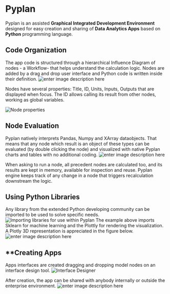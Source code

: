 # **Pyplan**
Pyplan is an assisted **Graphical Integrated Development Environment** designed for easy creation and sharing of **Data Analytics Apps** based on **Python** programming language.

## **Code Organization**
The app code is structured through a hierarchical Influence Diagram of nodes - a Workflow- that helps understand the calculation logic.
Nodes are added by a drag and drop user interface and Python code is written inside their definition. 
![enter image description here](http://img.pyplan.org/index_node_code.png)

Nodes have several properties: Title, ID, Units, Inputs, Outputs that are displayed when focus. 
The ID allows calling its result from other nodes, working as global variables.

![Node properties](http://img.pyplan.org/index_node_properties1.png)


## **Node Evaluation**
Pyplan natively interprets Pandas, Numpy and XArray dataobjects. That means that any node which result is an object of these types can be evaluated (by double clicking the node) and visualized with native Pyplan charts and tables with no additional coding.
![enter image description here](http://img.pyplan.org/index_node_result1.png)

When asking to run a node, all precedent nodes are calculated too, and its results are kept in memory, available for inspection and reuse. Pyplan engine keeps track of any change in a node that triggers recalculation downstream the logic.

## **Using Python Libraries**
Any library from the extended Python developing community can be imported to be used to solve specific needs.
![Importing libraries for use within Pyplan](http://img.pyplan.org/index_import_lib.png)
The example above imports Sklearn for machine learning and the Plottly for rendering the visualization. A Plotly 3D representation is appreciated in the figure below.
![enter image description here](http://img.pyplan.org/index_plotly_graph.png)

## **Creating Apps
Apps interfaces are created dragging and dropping model nodes on an interface design tool.
![Interface Designer](http://img.pyplan.org/index_new_interface2.png)

After creation, the app can be shared with anybody internally or outside the enterprise environment.
![enter image description here](http://img.pyplan.org/index_share_app_ext.png)
<!--stackedit_data:
eyJoaXN0b3J5IjpbMzY5Mzc3ODMzLDIwMzIyNzYxMDEsMTEyND
gyMzQ2Niw0MTIwODEyMjAsLTExMzM5OTA1NzAsNjI4MDYyMTk5
LC0xNzA2NzQ1NDE3LC0xODY5Mjc5NDIsODc4OTk1NDgsLTIwNj
gzNTIwMzcsODAwNTI5MjAyLDE3NzU0MDg0MCwtMTQ4MzQ3NTYx
MywtMTgwMDMxNDgyMywxOTc0NDczNTg1LC0xOTgyODI2MjU2LC
0yNDEzNjk5MzksLTYzNjM0NjQ3OCw5NzY4ODg3NjAsOTcxMjc1
MzA2XX0=
-->